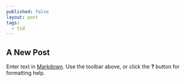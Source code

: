 ```yaml
---
published: false
layout: post
tags:
  - tid
---
```

## A New Post

Enter text in [Markdown](http://daringfireball.net/projects/markdown/). Use the toolbar above, or click the **?** button for formatting help.
